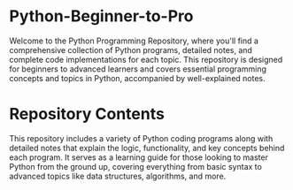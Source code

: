 ﻿# Python-Beginner-to-Pro

Welcome to the Python Programming Repository, where you'll find a comprehensive collection of Python programs, detailed notes, and complete code implementations for each topic. This repository is designed for beginners to advanced learners and covers essential programming concepts and topics in Python, accompanied by well-explained notes.

# Repository Contents
This repository includes a variety of Python coding programs along with detailed notes that explain the logic, functionality, and key concepts behind each program. It serves as a learning guide for those looking to master Python from the ground up, covering everything from basic syntax to advanced topics like data structures, algorithms, and more.
